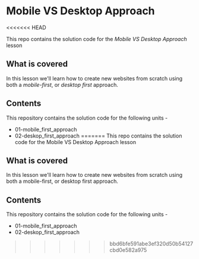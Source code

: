 # Mobile VS Desktop Approach
<<<<<<< HEAD

This repo contains the solution code for the *Mobile VS Desktop Approach* lesson

## What is covered
In this lesson we'll learn how to create new websites from scratch using both a *mobile-first*, or *desktop first* approach.

## Contents
This repository contains the solution code for the following units -
  - 01-mobile_first_approach
  - 02-deskop_first_approach
=======
This repo contains the solution code for the Mobile VS Desktop Approach lesson

## What is covered
In this lesson we'll learn how to create new websites from scratch using both a mobile-first, or desktop first approach.

## Contents
This repository contains the solution code for the following units -

- 01-mobile_first_approach
- 02-deskop_first_approach
>>>>>>> bbd6bfe591abe3ef320d50b54127cbd0e582a975
